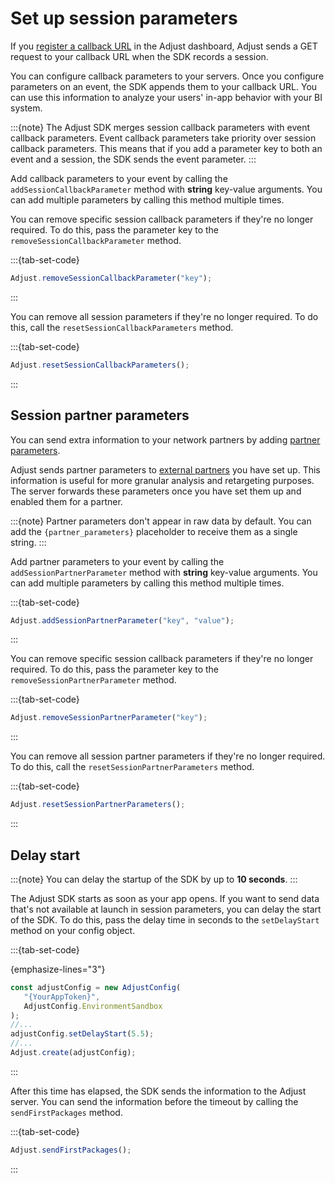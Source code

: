 # Set up session parameters

If you [register a callback URL](https://help.adjust.com/en/article/best-practices-callbacks) in the Adjust dashboard, Adjust sends a GET request to your callback URL when the SDK records a session.

You can configure callback parameters to your servers. Once you configure parameters on an event, the SDK appends them to your callback URL. You can use this information to analyze your users' in-app behavior with your BI system.

:::{note}
The Adjust SDK merges session callback parameters with event callback parameters. Event callback parameters take priority over session callback parameters. This means that if you add a parameter key to both an event and a session, the SDK sends the event parameter.
:::

Add callback parameters to your event by calling the `addSessionCallbackParameter` method with **string** key-value arguments. You can add multiple parameters by calling this method multiple times.

You can remove specific session callback parameters if they're no longer required. To do this, pass the parameter key to the `removeSessionCallbackParameter` method.

:::{tab-set-code}

```js
Adjust.removeSessionCallbackParameter("key");
```

:::

You can remove all session parameters if they're no longer required. To do this, call the `resetSessionCallbackParameters` method.

:::{tab-set-code}

```js
Adjust.resetSessionCallbackParameters();
```

:::

## Session partner parameters

You can send extra information to your network partners by adding [partner parameters](https://help.adjust.com/en/article/advanced-event-setup#receive-custom-data-with-partner-parameters).

Adjust sends partner parameters to [external partners](https://help.adjust.com/en/article/integrated-partners) you have set up. This information is useful for more granular analysis and retargeting purposes. The server forwards these parameters once you have set them up and enabled them for a partner.

:::{note}
Partner parameters don't appear in raw data by default. You can add the `{partner_parameters}` placeholder to receive them as a single string.
:::

Add partner parameters to your event by calling the `addSessionPartnerParameter` method with **string** key-value arguments. You can add multiple parameters by calling this method multiple times.

:::{tab-set-code}

```js
Adjust.addSessionPartnerParameter("key", "value");
```

:::

You can remove specific session callback parameters if they're no longer required. To do this, pass the parameter key to the `removeSessionPartnerParameter` method.

:::{tab-set-code}

```js
Adjust.removeSessionPartnerParameter("key");
```

:::

You can remove all session partner parameters if they're no longer required. To do this, call the `resetSessionPartnerParameters` method.

:::{tab-set-code}

```js
Adjust.resetSessionPartnerParameters();
```

:::

## Delay start

:::{note}
You can delay the startup of the SDK by up to **10 seconds**.
:::

The Adjust SDK starts as soon as your app opens. If you want to send data that's not available at launch in session parameters, you can delay the start of the SDK. To do this, pass the delay time in seconds to the `setDelayStart` method on your config object.

:::{tab-set-code}

{emphasize-lines="3"}

```js
const adjustConfig = new AdjustConfig(
   "{YourAppToken}",
   AdjustConfig.EnvironmentSandbox
);
//...
adjustConfig.setDelayStart(5.5);
//...
Adjust.create(adjustConfig);
```

:::

After this time has elapsed, the SDK sends the information to the Adjust server. You can send the information before the timeout by calling the `sendFirstPackages` method.

:::{tab-set-code}

```js
Adjust.sendFirstPackages();
```

:::

